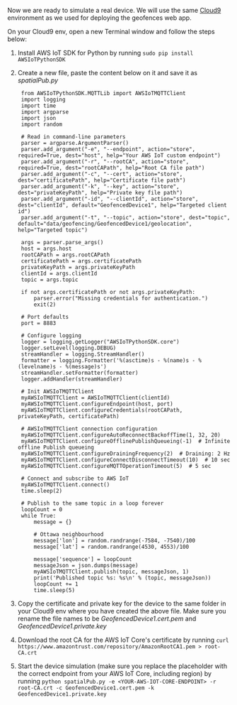 Now we are ready to simulate a real device. We will use the same [Cloud9](https://aws.amazon.com/cloud9/) environment as we used for deploying the geofences web app.

On your Cloud9 env, open a new Terminal window and follow the steps below:

1. Install AWS IoT SDK for Python by running `sudo pip install AWSIoTPythonSDK`

2. Create a new file, paste the content below on it and save it as *spatialPub.py*

        from AWSIoTPythonSDK.MQTTLib import AWSIoTMQTTClient
        import logging
        import time
        import argparse
        import json
        import random

        # Read in command-line parameters
        parser = argparse.ArgumentParser()
        parser.add_argument("-e", "--endpoint", action="store", required=True, dest="host", help="Your AWS IoT custom endpoint")
        parser.add_argument("-r", "--rootCA", action="store", required=True, dest="rootCAPath", help="Root CA file path")
        parser.add_argument("-c", "--cert", action="store", dest="certificatePath", help="Certificate file path")
        parser.add_argument("-k", "--key", action="store", dest="privateKeyPath", help="Private key file path")
        parser.add_argument("-id", "--clientId", action="store", dest="clientId", default="GeofencedDevice1", help="Targeted client id")
        parser.add_argument("-t", "--topic", action="store", dest="topic", default="data/geofencing/GeofencedDevice1/geolocation", help="Targeted topic")

        args = parser.parse_args()
        host = args.host
        rootCAPath = args.rootCAPath
        certificatePath = args.certificatePath
        privateKeyPath = args.privateKeyPath
        clientId = args.clientId
        topic = args.topic

        if not args.certificatePath or not args.privateKeyPath:
            parser.error("Missing credentials for authentication.")
            exit(2)

        # Port defaults
        port = 8883

        # Configure logging
        logger = logging.getLogger("AWSIoTPythonSDK.core")
        logger.setLevel(logging.DEBUG)
        streamHandler = logging.StreamHandler()
        formatter = logging.Formatter('%(asctime)s - %(name)s - %(levelname)s - %(message)s')
        streamHandler.setFormatter(formatter)
        logger.addHandler(streamHandler)

        # Init AWSIoTMQTTClient
        myAWSIoTMQTTClient = AWSIoTMQTTClient(clientId)
        myAWSIoTMQTTClient.configureEndpoint(host, port)
        myAWSIoTMQTTClient.configureCredentials(rootCAPath, privateKeyPath, certificatePath)

        # AWSIoTMQTTClient connection configuration
        myAWSIoTMQTTClient.configureAutoReconnectBackoffTime(1, 32, 20)
        myAWSIoTMQTTClient.configureOfflinePublishQueueing(-1)  # Infinite offline Publish queueing
        myAWSIoTMQTTClient.configureDrainingFrequency(2)  # Draining: 2 Hz
        myAWSIoTMQTTClient.configureConnectDisconnectTimeout(10)  # 10 sec
        myAWSIoTMQTTClient.configureMQTTOperationTimeout(5)  # 5 sec

        # Connect and subscribe to AWS IoT
        myAWSIoTMQTTClient.connect()
        time.sleep(2)

        # Publish to the same topic in a loop forever
        loopCount = 0
        while True:
            message = {}

            # Ottawa neighbourhood
            message['lon'] = random.randrange(-7584, -7540)/100
            message['lat'] = random.randrange(4530, 4553)/100

            message['sequence'] = loopCount
            messageJson = json.dumps(message)
            myAWSIoTMQTTClient.publish(topic, messageJson, 1)
            print('Published topic %s: %s\n' % (topic, messageJson))
            loopCount += 1
            time.sleep(5)
        
3. Copy the certificate and private key for the device to the same folder in your Cloud9 env where you have created the above file. Make sure you rename the file names to be *GeofencedDevice1.cert.pem* and *GeofencedDevice1.private.key*       

4. Download the root CA for the AWS IoT Core's certificate by running `curl https://www.amazontrust.com/repository/AmazonRootCA1.pem > root-CA.crt`

5. Start the device simulation (make sure you replace the placeholder with the correct endpoint from your AWS IoT Core, including region) by running `python spatialPub.py -e <YOUR-AWS-IOT-CORE-ENDPOINT> -r root-CA.crt -c GeofencedDevice1.cert.pem -k GeofencedDevice1.private.key`
